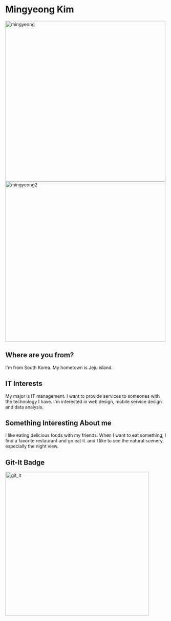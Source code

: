 # Mingyeong Kim 
<img width="500" alt="mingyeong" src="https://user-images.githubusercontent.com/65681568/82523454-42085300-9b67-11ea-981c-9d7bb219b58c.PNG">

<img width="500" alt="mingyeong2" src="https://user-images.githubusercontent.com/65681568/82523457-43398000-9b67-11ea-9acf-1d9cb2b1441b.PNG">

## Where are you from?
I'm from South Korea. My hometown is Jeju island.

## IT Interests
My major is IT management. 
I want to provide services to someones with the technology I have. 
I'm interested in web design, mobile service design and data analysis.

## Something Interesting About me
I like eating delicious foods with my friends. When I want to eat something, I find a favorite restaurant and go eat it. and I like to see the natural scenery, especially the night view.

## Git-It Badge
<img width="448" alt="git_it" src="https://user-images.githubusercontent.com/65681568/82522768-62371280-9b65-11ea-8c2e-8ab539692701.PNG">

